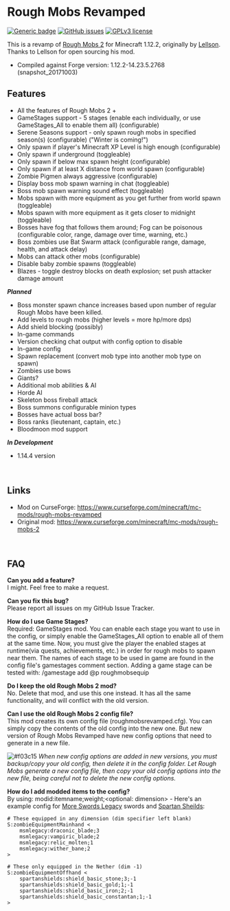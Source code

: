 # Rough Mobs Revamped
[![Generic badge](https://img.shields.io/badge/version-1.12.2-orange.svg)](https://shields.io/) 
[![GitHub issues](https://img.shields.io/github/issues/p1ut0nium-git/Rough-Mobs-Revamped)](https://github.com/p1ut0nium-git/Rough-Mobs-Revamped/issues/) 
[![GPLv3 license](https://img.shields.io/badge/License-GPLv3-blue.svg)](http://perso.crans.org/besson/LICENSE.html)  

This is a revamp of [Rough Mobs 2](https://github.com/Lellson/Rough-Mobs-2 "Rough Mobs 2") for Minecraft 1.12.2, originally by [Lellson](https://github.com/Lellson). Thanks to Lellson for open sourcing his mod.

* Compiled against Forge version: 1.12.2-14.23.5.2768 (snapshot_20171003)

## Features

* All the features of Rough Mobs 2 +
* GameStages support - 5 stages (enable each individually, or use GameStages_All to enable them all) (configurable)
* Serene Seasons support - only spawn rough mobs in specified season(s) (configurable) ("Winter is coming!")
* Only spawn if player's Minecraft XP Level is high enough (configurable)
* Only spawn if underground (toggleable)
* Only spawn if below max spawn height (configurable)
* Only spawn if at least X distance from world spawn (configurable)
* Zombie Pigmen always aggressive (configurable)
* Display boss mob spawn warning in chat (toggleable)
* Boss mob spawn warning sound effect (toggleable)
* Mobs spawn with more equipment as you get further from world spawn (toggleable)
* Mobs spawn with more equipment as it gets closer to midnight (toggleable)
* Bosses have fog that follows them around; Fog can be poisonous (configurable color, range, damage over time, warning, etc.)
* Boss zombies use Bat Swarm attack (configurable range, damage, health, and attack delay)
* Mobs can attack other mobs (configurable)
* Disable baby zombie spawns (toggleable)
* Blazes - toggle destroy blocks on death explosion; set push attacker damage amount

***Planned***

* Boss monster spawn chance increases based upon number of regular Rough Mobs have been killed.
* Add levels to rough mobs (higher levels = more hp/more dps)
* Add shield blocking (possibly)
* In-game commands
* Version checking chat output with config option to disable
* In-game config
* Spawn replacement (convert mob type into another mob type on spawn)
* Zombies use bows
* Giants?
* Additional mob abilities & AI
* Horde AI
* Skeleton boss fireball attack
* Boss summons configurable minion types
* Bosses have actual boss bar?
* Boss ranks (lieutenant, captain, etc.)
* Bloodmoon mod support

***In Development***

* 1.14.4 version
<br/>   

## Links

* Mod on CurseForge: https://www.curseforge.com/minecraft/mc-mods/rough-mobs-revamped
* Original mod: https://www.curseforge.com/minecraft/mc-mods/rough-mobs-2  
<br/>  
 
## FAQ

**Can you add a feature?**  
I might. Feel free to make a request.  

**Can you fix this bug?**  
Please report all issues on my GitHub Issue Tracker.  

**How do I use Game Stages?**  
Required: GameStages mod. You can enable each stage you want to use in the config, or simply enable the GameStages_All option to enable all of them at the same time. Now, you must give the player the enabled stages at runtime(via quests, achievements, etc.) in order for rough mobs to spawn near them. The names of each stage to be used in game are found in the config file's gamestages comment section. Adding a game stage can be tested with: /gamestage add @p roughmobsequip  

**Do I keep the old Rough Mobs 2 mod?**  
No. Delete that mod, and use this one instead. It has all the same functionality, and will conflict with the old version.  

**Can I use the old Rough Mobs 2 config file?**  
This mod creates its own config file (roughmobsrevamped.cfg). You can simply copy the contents of the old config into the new one. But new version of Rough Mobs Revamped have new config options that need to generate in a new file.  

![#f03c15](https://placehold.it/50x25/f03c15/000000?text=NOTE:) _When new config options are added in new versions, you must backup/copy your old config, then delete it in the config folder. Let Rough Mobs generate a new config file, then copy your old config options into the new file, being careful not to delete the new config options._

**How do I add modded items to the config?**  
By using: modid:itemname;weight;<optional: dimension> - Here's an example config for [More Swords Legacy](https://www.curseforge.com/minecraft/mc-mods/more-swords-legacy) swords and [Spartan Sheilds](https://www.curseforge.com/minecraft/mc-mods/spartan-shields):  

```
# These equipped in any dimension (dim specifier left blank)  
S:zombieEquipmentMainhand <  
    msmlegacy:draconic_blade;3  
    msmlegacy:vampiric_blade;2   
    msmlegacy:relic_molten;1   
    msmlegacy:wither_bane;2   
>

# These only equipped in the Nether (dim -1)  
S:zombieEquipmentOffhand <  
    spartanshields:shield_basic_stone;3;-1  
    spartanshields:shield_basic_gold;1;-1  
    spartanshields:shield_basic_iron;2;-1  
    spartanshields:shield_basic_constantan;1;-1  
>
 ```

